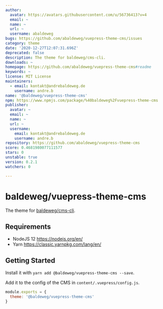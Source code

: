 ```yaml
---
author:
  avatar: https://avatars.githubusercontent.com/u/56736413?v=4
  email: ~
  name: ~
  url: ~
  username: abaldeweg
bugs: https://github.com/abaldeweg/vuepress-theme-cms/issues
category: theme
date: '2020-12-27T12:07:31.696Z'
deprecated: false
description: The theme for baldeweg/cms-cli.
downloads: ~
homepage: https://github.com/abaldeweg/vuepress-theme-cms#readme
keywords: ~
license: MIT License
maintainers:
  - email: kontakt@andrebaldeweg.de
    username: andre.b
name: '@baldeweg/vuepress-theme-cms'
npm: https://www.npmjs.com/package/%40baldeweg%2Fvuepress-theme-cms
publisher:
  avatar: ~
  email: ~
  name: ~
  url: ~
  username:
    email: kontakt@andrebaldeweg.de
    username: andre.b
repository: https://github.com/abaldeweg/vuepress-theme-cms
score: 0.4681980077111577
stars: 0
unstable: true
version: 0.2.1
watchers: 0

---
```


# baldeweg/vuepress-theme-cms

The theme for [baldeweg/cms-cli](https://github.com/abaldeweg/cms-cli).

## Requirements

- NodeJS 12 <https://nodejs.org/en/>
- Yarn <https://classic.yarnpkg.com/lang/en/>

## Getting Started

Install it with `yarn add @baldeweg/vuepress-theme-cms --save`.

Add it to the config of the CMS in `content/.vuepress/config.js`.

```js
module.exports = {
  theme: '@baldeweg/vuepress-theme-cms'
}
```
